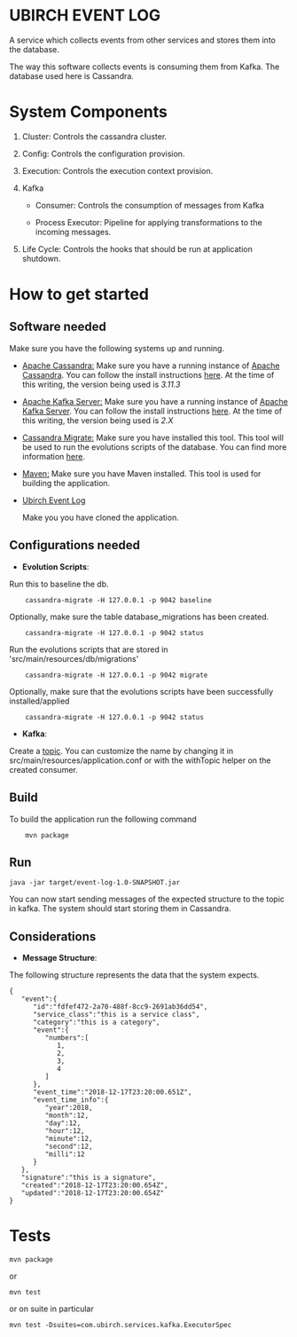 # UBIRCH EVENT LOG
A service which collects events from other services and stores them into the database.

The way this software collects events is consuming them from Kafka. The database used here is Cassandra.

# System Components

1. Cluster: Controls the cassandra cluster.
2. Config: Controls the configuration provision.
3. Execution: Controls the execution context provision.
4. Kafka

    * Consumer: Controls the consumption of messages from Kafka

    * Process Executor: Pipeline for applying transformations to the incoming messages.

5. Life Cycle: Controls the hooks that should be run at application shutdown.

# How to get started

## Software needed

Make sure you have the following systems up and running.

* [Apache Cassandra:](http://cassandra.apache.org/) Make sure you have a running instance of [Apache Cassandra](http://cassandra.apache.org/). You can follow the install instructions [here](http://cassandra.apache.org/doc/latest/getting_started/installing.html).
    At the time of this writing, the version being used is _3.11.3_

* [Apache Kafka Server:](https://kafka.apache.org/quickstart) Make sure you have a running instance of [Apache Kafka Server](https://kafka.apache.org/quickstart). You can follow the install instructions [here](https://kafka.apache.org/quickstart).
    At the time of this writing, the version being used is _2.X_

* [Cassandra Migrate:](https://github.com/Cobliteam/cassandra-migrate) Make sure you have installed this tool. This tool will be used to run the evolutions scripts of the database.
    You can find more information [here](https://github.com/ubirch/ubirch-cassandra-eval#how-to-run-httpsgithubcomcobliteamcassandra-migrate).

* [Maven:](https://maven.apache.org/) Make sure you have Maven installed. This tool is used for building the application.

* [Ubirch Event Log](https://github.com/ubirch/ubirch-event-log)

    Make you you have cloned the application.

## Configurations needed

* __Evolution Scripts__:

Run this to baseline the db.

```
    cassandra-migrate -H 127.0.0.1 -p 9042 baseline
```

Optionally, make sure the table database_migrations has been created.

```
    cassandra-migrate -H 127.0.0.1 -p 9042 status
```

Run the evolutions scripts that are stored in 'src/main/resources/db/migrations'

```
    cassandra-migrate -H 127.0.0.1 -p 9042 migrate
```
Optionally, make sure that the evolutions scripts have been successfully installed/applied

```
    cassandra-migrate -H 127.0.0.1 -p 9042 status
```

* __Kafka__:

Create a [topic](https://kafka.apache.org/quickstart#quickstart_createtopic).
You can customize the name by changing it in src/main/resources/application.conf or with the
withTopic helper on the created consumer.

## Build

To build the application run the following command

```
    mvn package
```

## Run

```
java -jar target/event-log-1.0-SNAPSHOT.jar
```

You can now start sending messages of the expected structure to the topic in kafka. The system should start storing them in Cassandra.

## Considerations

* __Message Structure__:

The following structure represents the data that the system expects.

```
{
   "event":{
      "id":"fdfef472-2a70-488f-8cc9-2691ab36dd54",
      "service_class":"this is a service class",
      "category":"this is a category",
      "event":{
         "numbers":[
            1,
            2,
            3,
            4
         ]
      },
      "event_time":"2018-12-17T23:20:00.651Z",
      "event_time_info":{
         "year":2018,
         "month":12,
         "day":12,
         "hour":12,
         "minute":12,
         "second":12,
         "milli":12
      }
   },
   "signature":"this is a signature",
   "created":"2018-12-17T23:20:00.654Z",
   "updated":"2018-12-17T23:20:00.654Z"
}
```


# Tests


```
mvn package
```

or

```
mvn test
```

or on suite in particular

```
mvn test -Dsuites=com.ubirch.services.kafka.ExecutorSpec
```

